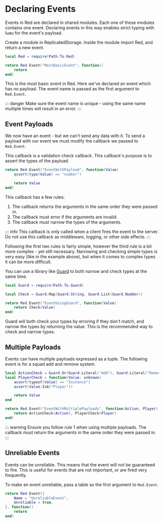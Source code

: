 # Declaring Events

Events in Red are declared in shared modules. Each one of these modules contains one event. Declaring events in this way enables strict typing with luau for the event's payload.

Create a module in ReplicatedStorage. Inside the module import Red, and return a new event.

```lua
local Red = require(Path.To.Red)

return Red.Event("MostBasicEvent", function()
	return
end)
```

This is the most basic event in Red. Here we've declared an event which has no payload. The event name is passed as the first argument to `Red.Event`.

::: danger
Make sure the event name is unique - using the same name multiple times will result in an error.
:::

## Event Payloads

We now have an event - but we can't send any data with it. To send a payload with our event we must modify the callback we passed to `Red.Event`.

This callback is a validation check callback. This callback's purpose is to assert the types of the payload.

```lua
return Red.Event("EventWithPayload", function(Value)
	assert(type(Value) == "number")

	return Value
end)
```

This callback has a few rules:

1. The callback returns the arguments in the same order they were passed in.
2. The callback must error if the arguments are invalid.
3. The callback must narrow the types of the arguments.

::: info
This callback is only called when a client fires the event to the server. Do not use this callback as middleware, logging, or other side effects.
:::

Following the first two rules is fairly simple, however the third rule is a bit more complex - yet still necessary. Narrowing and checking simple types is very easy (like in the example above), but when it comes to complex types it can be more difficult.

You can use a library like [Guard](https://util.redblox.dev/guard) to both narrow and check types at the same time.

```lua
local Guard = require(Path.To.Guard)

local Check = Guard.Map(Guard.String, Guard.List(Guard.Number))

return Red.Event("EventUsingGuard", function(Value)
	return Check(Value)
end)
```

Guard will both check your types by erroring if they don't match, and narrow the types by returning the value. This is the recommended way to check and narrow types.

## Multiple Payloads

Events can have multiple payloads expressed as a tuple. The following event is for a squad add and remove system.

```lua
local ActionCheck = Guard.Or(Guard.Literal("Add"), Guard.Literal("Remove"))
local PlayerCheck = function(Value: unknown)
	assert(typeof(Value) == "Instance")
	assert(Value:IsA("Player"))

	return Value
end

return Red.Event("EventWithMultiplePayloads", function(Action, Player)
	return ActionCheck(Action), PlayerCheck(Player)
end)
```

::: warning
Ensure you follow rule 1 when using multiple payloads. The callback must return the arguments in the same order they were passed in.
:::

## Unreliable Events

Events can be unreliable. This means that the event will not be guaranteed to fire. This is useful for events that are not important, or are fired very frequently.

To make an event unreliable, pass a table as the first argument to `Red.Event`.

```lua
return Red.Event({
	Name = "UnreliableEvent",
	Unreliable = true,
}, function()
	return
end)
```
